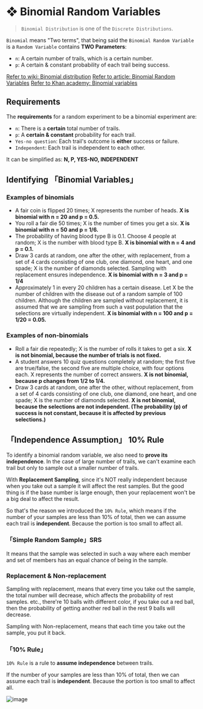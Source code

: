 #  ❖ Binomial Random Variables

> `Binomial Distribution` is one of the `Discrete Distributions`.

`Binomial` means "Two terms", that being said the `Binomial Random Variable` is a `Random Variable` contains **TWO Parameters**:
- `n`: A certain number of trails, which is a certain number.
- `p`: A certain & constant probability of each trail being success.

[Refer to wiki: Binomial distribution](https://www.wikiwand.com/en/Binomial_distribution)
[Refer to article: Binomial Random Variables](http://bolt.mph.ufl.edu/6050-6052/unit-3b/binomial-random-variables/)
[Refer to Khan academy: Binomial variables](https://www.khanacademy.org/math/ap-statistics/random-variables-ap/modal/v/binomial-variables)

## Requirements

The **requirements** for a random experiment to be a binomial experiment are:
- `n`: There is a **certain** total number of trails.
- `p`: A **certain & constant** probability for each trail.
- `Yes-no question`: Each trail's outcome is **either** success or failure.
- `Independent`: Each trail is independent to each other.

It can be simplified as: **N, P, YES-NO, INDEPENDENT**

## Identifying 「Binomial Variables」

### Examples of binomials

- A fair coin is flipped 20 times; X represents the number of heads.
**X is binomial with n = 20 and p = 0.5.**
- You roll a fair die 50 times; X is the number of times you get a six.
**X is binomial with n = 50 and p = 1/6.**
- The probability of having blood type B is 0.1. Choose 4 people at random; X is the number with blood type B.
**X is binomial with n = 4 and p = 0.1.**
- Draw 3 cards at random, one after the other, with replacement, from a set of 4 cards consisting of one club, one diamond, one heart, and one spade; X is the number of diamonds selected. Sampling with replacement ensures independence.
**X is binomial with n = 3 and p = 1/4**
- Approximately 1 in every 20 children has a certain disease. Let X be the number of children with the disease out of a random sample of 100 children. Although the children are sampled without replacement, it is assumed that we are sampling from such a vast population that the selections are virtually independent.
**X is binomial with n = 100 and p = 1/20 = 0.05.**

### Examples of non-binomials
- Roll a fair die repeatedly; X is the number of rolls it takes to get a six.
**X is not binomial, because the number of trials is not fixed.**
- A student answers 10 quiz questions completely at random; the first five are true/false, the second five are multiple choice, with four options each. X represents the number of correct answers.
**X is not binomial, because p changes from 1/2 to 1/4.**
- Draw 3 cards at random, one after the other, without replacement, from a set of 4 cards consisting of one club, one diamond, one heart, and one spade; X is the number of diamonds selected.
**X is not binomial, because the selections are not independent. (The probability (p) of success is not constant, because it is affected by previous selections.)**



## 「Independence Assumption」 10% Rule

To identify a binomial random variable, we also need to **prove its independence**.
In the case of large number of trails, we can't examine each trail but only to sample out a smaller number of trails.

With **Replacement Sampling**, since it's NOT really independent because when you take out a sample it will affect the rest samples. But the good thing is if the base number is large enough, then your replacement won't be a big deal to affect the result.

So that's the reason we introduced the `10% Rule`, which means if the number of your samples are less than 10% of total, then we can assume each trail is **independent**. Because the portion is too small to affect all.

### 「Simple Random Sample」SRS

It means that the sample was selected in such a way where each member and set of members has an equal chance of being in the sample.

### Replacement & Non-replacement
Sampling with replacement, means that every time you take out the sample, the total number will decrease, which affects the probability of rest samples. etc., there're 10 balls with different color, if you take out a red ball, then the probability of getting another red ball in the rest 9 balls will decrease.

Sampling with Non-replacement, means that each time you take out the sample, you put it back.


### 「10% Rule」

`10% Rule` is a rule to **assume independence** between trails.

If the number of your samples are less than 10% of total, then we can assume each trail is **independent**. Because the portion is too small to affect all.

![image](https://user-images.githubusercontent.com/14041622/44390420-cd525000-a55f-11e8-9149-aa872068be44.png)
